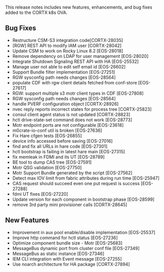 This release notes includes new features, enhancements, and bug fixes added to the CORTX k8s OVA.


## Bug Fixes

- Restructure CSM-S3 integration code[CORTX-28035]
- [RGW] REST API to modify IAM user [CORTX-28042]
- Update CSM to work on Rocky Linux 8.2 [EOS-28018]
- Remove dependency on LDAP for user management [EOS-28020]
- Integrate Shutdown Signaling REST API with HA [EOS-25532]
- Manage user not able to edit self email id [EOS-26602]
- Support Bundle filter implementation [EOS-27251]
- RGW sysconfig path needs changes [EOS-28564]
- populate CDF with rgw client details fetched from conf-store [EOS-27617]
- RGW: support multiple s3 motr client types in CDF [EOS-27808]
- RGW sysconfig path needs changes [EOS-28564]
- handle PVERF configuration object [CORTX-28926]
- nvec reply reports incorrect states for process tree [CORTX-25823]
- consul client agent status is not updated [CORTX-28823]
- hctl drive-state-set command does not work [EOS-28773]
- Motr endpoint ports are not configurable [EOS-23618]
- m0crate-io-conf util is broken [EOS-27636]
- Fix Hare cfgen tests [EOS-26855]
- device info accessed before saving [EOS-27016]
- find and fix all URLs in hare code [EOS-27301]
- hctl bootstrap is failing in latest hare main [EOS-27315]
- fix memleak in FDMI and its UT [EOS-28789]
- BE tool to dump CAS tree [EOS-27591]
- Motr QSG validation [EOS-27750]
- Motr Support Bundle generated by the script [EOS-27562]
- Detect max IOV limit from fabric attributes during run time [EOS-25947]
- CAS request should succeed even one put request is success [EOS-27288]
- fdmi UT fixes [EOS-27220]
- Update version for each component in bootstrap phase [EOS-28599]
- remove 3rd party mini provisioner calls [CORTX-28645]


## New Features

- Improvement in aux pool enable/disable implementation [EOS-25537]
- Improve http command for hctl status [EOS-27236]
- Optimize component bundle size - Motr [EOS-25683]
- MessageBus dynamic port from cluster conf file [EOS-27349]
- MessageBus as static instance [EOS-27346]
- IEM CLI integration with Event message [EOS-27255]
- Use noarch architecture for HA package [CORTX-27894]

